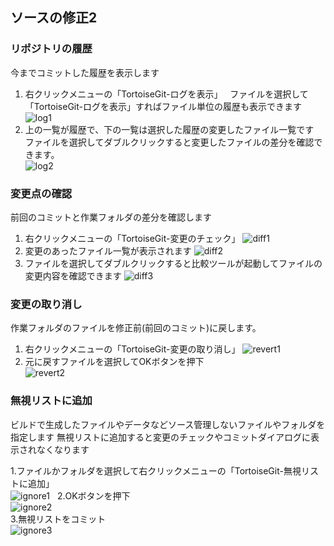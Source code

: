 ## ソースの修正2
### リポジトリの履歴
今までコミットした履歴を表示します  

1. 右クリックメニューの「TortoiseGit-ログを表示」  
ファイルを選択して「TortoiseGit-ログを表示」すればファイル単位の履歴も表示できます
![log1](./images/log1.png) 
2. 上の一覧が履歴で、下の一覧は選択した履歴の変更したファイル一覧です  
ファイルを選択してダブルクリックすると変更したファイルの差分を確認できます。  
![log2](./images/log2.png)  

### 変更点の確認
前回のコミットと作業フォルダの差分を確認します  

1. 右クリックメニューの「TortoiseGit-変更のチェック」 
![diff1](./images/diff1.png) 
2. 変更のあったファイル一覧が表示されます
![diff2](./images/diff2.png) 
3. ファイルを選択してダブルクリックすると比較ツールが起動してファイルの変更内容を確認できます
![diff3](./images/diff3.png) 

### 変更の取り消し
作業フォルダのファイルを修正前(前回のコミット)に戻します。

1. 右クリックメニューの「TortoiseGit-変更の取り消し」
![revert1](./images/revert1.png)  
2. 元に戻すファイルを選択してOKボタンを押下  
![revert2](./images/revert2.png) 

### 無視リストに追加
ビルドで生成したファイルやデータなどソース管理しないファイルやフォルダを指定します
無視リストに追加すると変更のチェックやコミットダイアログに表示されなくなります

1.ファイルかフォルダを選択して右クリックメニューの「TortoiseGit-無視リストに追加」  
![ignore1](./images/ignore1.png)  
2.OKボタンを押下  
![ignore2](./images/ignore2.png)  
3.無視リストをコミット  
![ignore3](./images/ignore3.png)  


